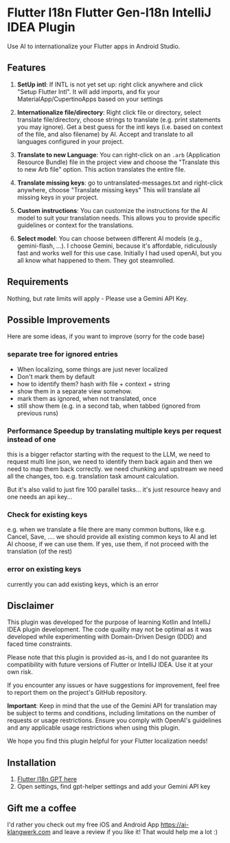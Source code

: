 <!-- Plugin description -->
# Flutter l18n Flutter Gen-l18n IntelliJ IDEA Plugin

Use AI to internationalize your Flutter apps in Android Studio.

## Features


1. **SetUp intl**: If INTL is not yet set up: right click anywhere and click "Setup Flutter Intl". It will add imports, and fix your MaterialApp/CupertinoApps based on your settings 
2. **Internationalize file/directory**: Right click file or directory, select translate file/directory, choose strings to translate (e.g. print statements you may ignore). Get a best guess for the intl keys (i.e. based on context of the file, and also filename) by AI. Accept and translate to all languages configured in your project.
3. **Translate to new Language**: You can right-click on an `.arb` (Application Resource Bundle) file in the project view and choose the "Translate this to new Arb file" option. This action translates the entire file.

4. **Translate missing keys**: go to untranslated-messages.txt and right-click anywhere, choose "Translate missing keys"  This will translate all missing keys in your project.

5. **Custom instructions**: You can customize the instructions for the AI model to suit your translation needs. This allows you to provide specific guidelines or context for the translations.

6. **Select model**: You can choose between different AI models (e.g., gemini-flash, ...). I choose Gemini, because it's affordable, ridiculously fast and works well for this use case. Initially I had used openAI, but you all know what happened to them. They got steamrolled.

## Requirements 

Nothing, but rate limits will apply - Please use a Gemini API Key.

## Possible Improvements
Here are some ideas, if you want to improve (sorry for the code base)

### separate tree for ignored entries

- When localizing, some things are just never localized
- Don't mark them by default
- how to identify them? hash with file + context + string
- show them in a separate view somehow.
- mark them as ignored, when not translated, once
- still show them (e.g. in a second tab, when tabbed (ignored from previous runs)

### Performance Speedup by translating multiple keys per request instead of one

this is a bigger refactor
starting with the request to the LLM, we need to request multi line json, we need to identify them back again and then we need to map them back correctly. we need chunking and upstream we need all the changes, too. e.g. translation task amount calculation. 

But it's also valid to just fire 100 parallel tasks... it's just resource heavy and one needs an api key...

### Check for existing keys
e.g. when we translate a file there are many common buttons, like e.g. Cancel, Save, .... we should provide all existing common keys to AI and let AI choose, if we can use them. If yes, use them, if not proceed with the translation (of the rest)

### error on existing keys
currently you can add existing keys, which is an error

## Disclaimer

This plugin was developed for the purpose of learning Kotlin and IntelliJ IDEA plugin development. The code quality may not be optimal as it was developed while experimenting with Domain-Driven Design (DDD) and faced time constraints.

Please note that this plugin is provided as-is, and I do not guarantee its compatibility with future versions of Flutter or IntelliJ IDEA. Use it at your own risk.

If you encounter any issues or have suggestions for improvement, feel free to report them on the project's GitHub repository.

**Important**: Keep in mind that the use of the Gemini API for translation may be subject to terms and conditions, including limitations on the number of requests or usage restrictions. Ensure you comply with OpenAI's guidelines and any applicable usage restrictions when using this plugin.

We hope you find this plugin helpful for your Flutter localization needs!

## Installation

1. [Flutter l18n GPT here](https://plugins.jetbrains.com/plugin/21732-gpt-flutter-intl)
2. Open settings, find gpt-helper settings and add your Gemini API key

## Gift me a coffee

I'd rather you check out my free iOS and Android App https://ai-klangwerk.com and leave a review if you like it! That would help me a lot :)


<!-- Plugin description end -->


